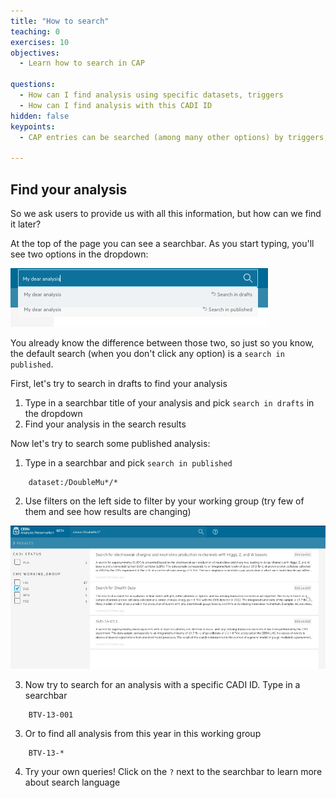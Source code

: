 ```yaml
---
title: "How to search"
teaching: 0
exercises: 10
objectives:
  - Learn how to search in CAP

questions:
  - How can I find analysis using specific datasets, triggers
  - How can I find analysis with this CADI ID
hidden: false
keypoints:
  - CAP entries can be searched (among many other options) by triggers, datasets, working groups, CADI IDs

---
```



## Find your analysis

So we ask users to provide us with all this information, but how can we find it later?

At the top of the page you can see a searchbar. As you start typing, you'll see two options in the dropdown:

![](../fig/searchbar.png)

You already know the difference between those two, so just so you know, the default search (when you don't click any option) is a `search in published`.

First, let's try to search in drafts to find your analysis

1. Type in a searchbar title of your analysis and pick `search in drafts` in the dropdown
2. Find your analysis in the search results

Now let's try to search some published analysis:

1. Type in a searchbar and pick `search in published`
~~~
    dataset:/DoubleMu*/*
~~~
2. Use filters on the left side to filter by your working group (try few of them and see how results are changing)

![](../fig/searchpage.png)

3. Now try to search for an analysis with a specific CADI ID. Type in a searchbar
~~~
    BTV-13-001
~~~
3. Or to find all analysis from this year in this working group
~~~
    BTV-13-*
~~~
4. Try your own queries! Click on the `?` next to the searchbar to learn more about search language
